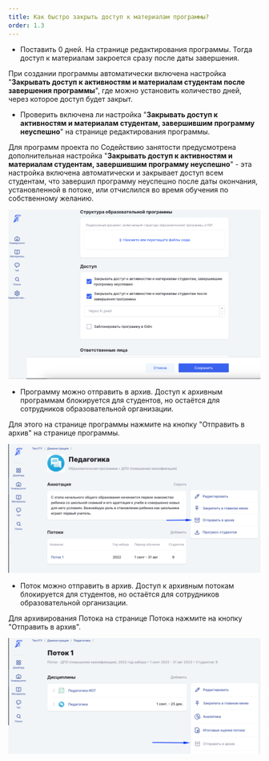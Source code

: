 ```yaml
---
title: Как быстро закрыть доступ к материалам программы?
order: 1.3
---
```


-  Поставить 0 дней. На странице редактирования программы. Тогда доступ к материалам закроется сразу после даты завершения.

При создании программы автоматически включена настройка "**Закрывать доступ к активностям и материалам студентам после завершения программы**", где можно установить количество дней, через которое доступ будет закрыт.

-  Проверить включена ли настройка "**Закрывать доступ к активностям и материалам студентам, завершившим программу неуспешно**" на странице редактирования программы.

Для программ проекта по Содействию занятости предусмотрена дополнительная настройка "**Закрывать доступ к активностям и материалам студентам, завершившим программу неуспешно**" - эта настройка включена автоматически и закрывает доступ всем студентам, что завершил программу неуспешно после даты окончания, установленной в потоке, или отчислился во время обучения по собственному желанию.

![](<./image (9).png>)

-  Программу можно отправить в архив.  Доступ к архивным программам блокируется для студентов, но остаётся для сотрудников образовательной организации.

Для этого на странице программы нажмите на кнопку "Отправить в архив" на странице программы.

![](<./image (1) (1) (2) (3) (1).png>)

-  Поток можно отправить в архив. Доступ к архивным потокам блокируется для студентов, но остаётся для сотрудников образовательной организации.

Для архивирования Потока на странице Потока нажмите на кнопку "Отправить в архив".

![](<./image (5) (6) (2).png>)